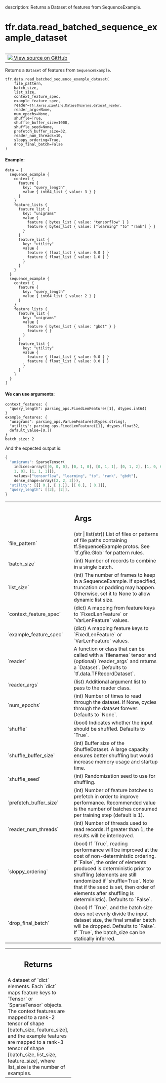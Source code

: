 description: Returns a Dataset of features from SequenceExample.

<div itemscope itemtype="http://developers.google.com/ReferenceObject">
<meta itemprop="name" content="tfr.data.read_batched_sequence_example_dataset" />
<meta itemprop="path" content="Stable" />
</div>

# tfr.data.read_batched_sequence_example_dataset

<!-- Insert buttons and diff -->

<table class="tfo-notebook-buttons tfo-api nocontent" align="left">
<td>
  <a target="_blank" href="https://github.com/tensorflow/ranking/tree/master/tensorflow_ranking/python/data.py#L1135-L1296">
    <img src="https://www.tensorflow.org/images/GitHub-Mark-32px.png" />
    View source on GitHub
  </a>
</td>
</table>

Returns a `Dataset` of features from `SequenceExample`.

<pre class="devsite-click-to-copy prettyprint lang-py tfo-signature-link">
<code>tfr.data.read_batched_sequence_example_dataset(
    file_pattern,
    batch_size,
    list_size,
    context_feature_spec,
    example_feature_spec,
    reader=<a href="../../tfr/keras/pipeline/DatasetHparams/dataset_reader.md"><code>tfr.keras.pipeline.DatasetHparams.dataset_reader</code></a>,
    reader_args=None,
    num_epochs=None,
    shuffle=True,
    shuffle_buffer_size=1000,
    shuffle_seed=None,
    prefetch_buffer_size=32,
    reader_num_threads=10,
    sloppy_ordering=True,
    drop_final_batch=False
)
</code></pre>

<!-- Placeholder for "Used in" -->

#### Example:

```
data = [
  sequence_example {
    context {
      feature {
        key: "query_length"
        value { int64_list { value: 3 } }
      }
    }
    feature_lists {
      feature_list {
        key: "unigrams"
        value {
          feature { bytes_list { value: "tensorflow" } }
          feature { bytes_list { value: ["learning" "to" "rank"] } }
        }
      }
      feature_list {
        key: "utility"
        value {
          feature { float_list { value: 0.0 } }
          feature { float_list { value: 1.0 } }
        }
      }
    }
  }
  sequence_example {
    context {
      feature {
        key: "query_length"
        value { int64_list { value: 2 } }
      }
    }
    feature_lists {
      feature_list {
        key: "unigrams"
        value {
          feature { bytes_list { value: "gbdt" } }
          feature { }
        }
      }
      feature_list {
        key: "utility"
        value {
          feature { float_list { value: 0.0 } }
          feature { float_list { value: 0.0 } }
        }
      }
    }
  }
]
```

#### We can use arguments:

```
context_features: {
  "query_length": parsing_ops.FixedLenFeature([1], dtypes.int64)
}
example_features: {
  "unigrams": parsing_ops.VarLenFeature(dtypes.string),
  "utility": parsing_ops.FixedLenFeature([1], dtypes.float32,
  default_value=[0.])
}
batch_size: 2
```

And the expected output is:

```python
{
  "unigrams": SparseTensor(
    indices=array([[0, 0, 0], [0, 1, 0], [0, 1, 1], [0, 1, 2], [1, 0, 0], [1,
    1, 0], [1, 1, 1]]),
    values=["tensorflow", "learning", "to", "rank", "gbdt"],
    dense_shape=array([2, 2, 3])),
  "utility": [[[ 0.], [ 1.]], [[ 0.], [ 0.]]],
  "query_length": [[3], [2]],
}
```

<!-- Tabular view -->
 <table class="responsive fixed orange">
<colgroup><col width="214px"><col></colgroup>
<tr><th colspan="2"><h2 class="add-link">Args</h2></th></tr>

<tr>
<td>
`file_pattern`<a id="file_pattern"></a>
</td>
<td>
(str | list(str)) List of files or patterns of file paths
containing tf.SequenceExample protos. See `tf.gfile.Glob` for pattern
rules.
</td>
</tr><tr>
<td>
`batch_size`<a id="batch_size"></a>
</td>
<td>
(int) Number of records to combine in a single batch.
</td>
</tr><tr>
<td>
`list_size`<a id="list_size"></a>
</td>
<td>
(int) The number of frames to keep in a SequenceExample. If
specified, truncation or padding may happen. Otherwise, set it to None to
allow dynamic list size.
</td>
</tr><tr>
<td>
`context_feature_spec`<a id="context_feature_spec"></a>
</td>
<td>
(dict) A mapping from  feature keys to
`FixedLenFeature` or `VarLenFeature` values.
</td>
</tr><tr>
<td>
`example_feature_spec`<a id="example_feature_spec"></a>
</td>
<td>
(dict) A mapping feature keys to `FixedLenFeature` or
`VarLenFeature` values.
</td>
</tr><tr>
<td>
`reader`<a id="reader"></a>
</td>
<td>
A function or class that can be called with a `filenames` tensor and
(optional) `reader_args` and returns a `Dataset`. Defaults to
`tf.data.TFRecordDataset`.
</td>
</tr><tr>
<td>
`reader_args`<a id="reader_args"></a>
</td>
<td>
(list) Additional argument list to pass to the reader class.
</td>
</tr><tr>
<td>
`num_epochs`<a id="num_epochs"></a>
</td>
<td>
(int) Number of times to read through the dataset. If None,
cycles through the dataset forever. Defaults to `None`.
</td>
</tr><tr>
<td>
`shuffle`<a id="shuffle"></a>
</td>
<td>
(bool) Indicates whether the input should be shuffled. Defaults to
`True`.
</td>
</tr><tr>
<td>
`shuffle_buffer_size`<a id="shuffle_buffer_size"></a>
</td>
<td>
(int) Buffer size of the ShuffleDataset. A large
capacity ensures better shuffling but would increase memory usage and
startup time.
</td>
</tr><tr>
<td>
`shuffle_seed`<a id="shuffle_seed"></a>
</td>
<td>
(int) Randomization seed to use for shuffling.
</td>
</tr><tr>
<td>
`prefetch_buffer_size`<a id="prefetch_buffer_size"></a>
</td>
<td>
(int) Number of feature batches to prefetch in order
to improve performance. Recommended value is the number of batches
consumed per training step (default is 1).
</td>
</tr><tr>
<td>
`reader_num_threads`<a id="reader_num_threads"></a>
</td>
<td>
(int) Number of threads used to read records. If greater
than 1, the results will be interleaved.
</td>
</tr><tr>
<td>
`sloppy_ordering`<a id="sloppy_ordering"></a>
</td>
<td>
(bool) If `True`, reading performance will be improved at
the cost of non-deterministic ordering. If `False`, the order of elements
produced is deterministic prior to shuffling (elements are still
randomized if `shuffle=True`. Note that if the seed is set, then order of
elements after shuffling is deterministic). Defaults to `False`.
</td>
</tr><tr>
<td>
`drop_final_batch`<a id="drop_final_batch"></a>
</td>
<td>
(bool) If `True`, and the batch size does not evenly
divide the input dataset size, the final smaller batch will be dropped.
Defaults to `False`. If `True`, the batch_size can be statically inferred.
</td>
</tr>
</table>

<!-- Tabular view -->
 <table class="responsive fixed orange">
<colgroup><col width="214px"><col></colgroup>
<tr><th colspan="2"><h2 class="add-link">Returns</h2></th></tr>
<tr class="alt">
<td colspan="2">
A dataset of `dict` elements. Each `dict` maps feature keys to
`Tensor` or `SparseTensor` objects. The context features are mapped to a
rank-2 tensor of shape [batch_size, feature_size], and the example features
are mapped to a rank-3 tensor of shape [batch_size, list_size,
feature_size], where list_size is the number of examples.
</td>
</tr>

</table>
